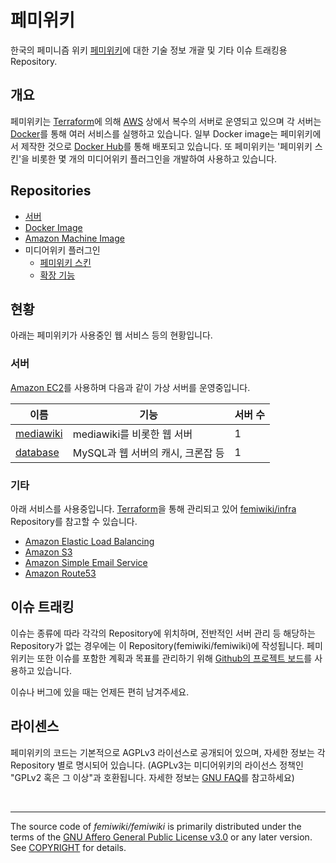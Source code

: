 # 페미위키

한국의 페미니즘 위키 [페미위키]에 대한 기술 정보 개괄 및 기타 이슈 트래킹용 Repository.

## 개요

페미위키는 [Terraform]에 의해 [AWS] 상에서 복수의 서버로 운영되고 있으며 각 서버는 [Docker]를 통해 여러 서비스를 실행하고 있습니다. 일부 Docker image는 페미위키에서 제작한 것으로 [Docker Hub]를 통해 배포되고 있습니다.
또 페미위키는 '페미위키 스킨'을 비롯한 몇 개의 미디어위키 플러그인을 개발하여 사용하고 있습니다.

## Repositories

- [서버](https://github.com/femiwiki?q=docker-compose+server)
- [Docker Image](https://github.com/femiwiki?q=docker-image)
- [Amazon Machine Image](https://github.com/femiwiki/ami)
- 미디어위키 플러그인
  - [페미위키 스킨](https://github.com/femiwiki/FemiwikiSkin)
  - [확장 기능](https://github.com/femiwiki?q=mediawiki-extension)

## 현황

아래는 페미위키가 사용중인 웹 서비스 등의 현황입니다.

### 서버

[Amazon EC2](https://aws.amazon.com/ec2/)를 사용하며 다음과 같이 가상 서버를 운영중입니다.

이름 | 기능 | 서버 수
-----|------|-----
[mediawiki] | mediawiki를 비롯한 웹 서버 | 1
[database] | MySQL과 웹 서버의 캐시, 크론잡 등 | 1

### 기타

아래 서비스를 사용중입니다. [Terraform]을 통해 관리되고 있어 [femiwiki/infra] Repository를 참고할 수 있습니다.

- [Amazon Elastic Load Balancing](https://aws.amazon.com/elasticloadbalancing/)
- [Amazon S3](https://aws.amazon.com/s3/)
- [Amazon Simple Email Service](https://aws.amazon.com/ses/)
- [Amazon Route53](https://aws.amazon.com/route53/)

## 이슈 트래킹

이슈는 종류에 따라 각각의 Repository에 위치하며, 전반적인 서버 관리 등 해당하는 Repository가 없는 경우에는 이 Repository(femiwiki/femiwiki)에 작성됩니다. 페미위키는 또한 이슈를 포함한 계획과 목표를 관리하기 위해 [Github의 프로젝트 보드](https://github.com/orgs/femiwiki/projects/1)를 사용하고 있습니다.

이슈나 버그에 있을 때는 언제든 편히 남겨주세요.

## 라이센스

페미위키의 코드는 기본적으로 AGPLv3 라이선스로 공개되어 있으며, 자세한 정보는 각 Repository 별로 명시되어 있습니다.
(AGPLv3는 미디어위키의 라이선스 정책인 "GPLv2 혹은 그 이상"과 호환됩니다. 자세한 정보는 [GNU FAQ](https://www.gnu.org/licenses/gpl-faq.en.html#v2v3Compatibility)를 참고하세요)

&nbsp;

--------

The source code of *femiwiki/femiwiki* is primarily distributed under the terms
of the [GNU Affero General Public License v3.0] or any later version. See
[COPYRIGHT] for details.

[페미위키]: https://femiwiki.com
[aws]: https://aws.amazon.com
[terraform]: https://terraform.io
[docker]: https://docker.com/
[docker hub]: https://hub.docker.com/u/femiwiki/
[mediawiki]: https://github.com/femiwiki/mediawiki
[database]: https://github.com/femiwiki/database
[femiwiki/infra]: https://github.com/femiwiki/infra
[gnu affero general public license v3.0]: LICENSE
[copyright]: COPYRIGHT
